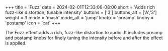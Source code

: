 +++
title = 'Fuzz'
date = 2024-02-01T12:33:06-08:00
short = 'Adds rich fuzz-like distortion, tunable intensity'
buttons = ['3']
buttons_alt = ['A','3']
weight = 3
mode = 'mash'
mode_alt = 'jump'
knobx = 'preamp'
knoby = 'postamp'
icon = 'cat'
+++

The Fuzz effect adds a rich, fuzz-like distortion to audio. It includes preamp and postamp knobs for finely tuning the intensity before and after the effect is applied.